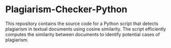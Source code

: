 # Plagiarism-Checker-Python
This repository contains the source code for a Python script that detects plagiarism in textual documents using cosine similarity. The script efficiently computes the similarity between documents to identify potential cases of plagiarism.
